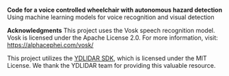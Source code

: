 **Code for a voice controlled wheelchair with autonomous hazard detection**
Using machine learning models for voice recognition and visual detection


**Acknowledgments**
This project uses the Vosk speech recognition model.
Vosk is licensed under the Apache License 2.0.
For more information, visit: https://alphacephei.com/vosk/

This project utilizes the [YDLIDAR SDK](https://github.com/YDLIDAR/YDLidar-SDK), which is licensed under the MIT License. We thank the YDLIDAR team for providing this valuable resource.
